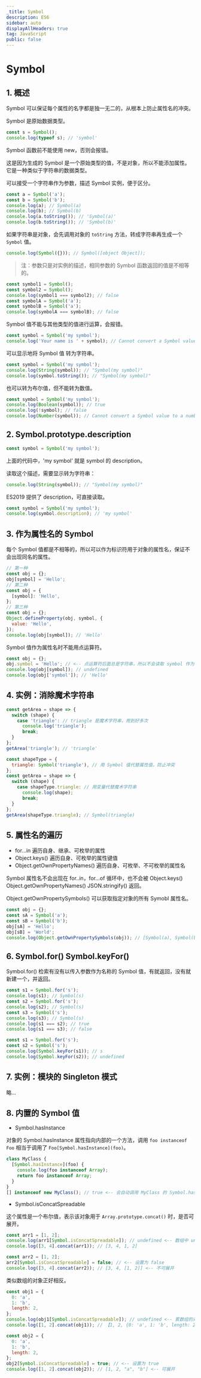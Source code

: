 ```yaml
---
_title: Symbol
description: ES6
sidebar: auto
displayAllHeaders: true
tag: JavaScript
public: false
---
```


# Symbol

## 1. 概述

Symbol 可以保证每个属性的名字都是独一无二的，从根本上防止属性名的冲突。

Symbol 是原始数据类型。

```js
const s = Symbol();
console.log(typeof s); // 'symbol'
```

Symbol 函数前不能使用 new，否则会报错。

这是因为生成的 Symbol 是一个原始类型的值，不是对象，所以不能添加属性。它是一种类似于字符串的数据类型。

可以接受一个字符串作为参数，描述 Symbol 实例，便于区分。

```js
const a = Symbol('a');
const b = Symbol('b');
console.log(a); // Symbol(a)
console.log(b); // Symbol(b)
console.log(a.toString()); // 'Symbol(a)'
console.log(b.toString()); // 'Symbol(b)'
```

如果字符串是对象，会先调用对象的 ```toString``` 方法，转成字符串再生成一个 ```Symbol``` 值。

```js
console.log(Symbol({})); // Symbol([object Object]);
```

> 注：参数只是对实例的描述，相同参数的 Symbol 函数返回的值是不相等的。

```js
const symbol1 = Symbol();
const symbol2 = Symbol();
console.log(symbol1 === symbol2); // false
const symbolA = Symbol('a');
const symbolB = Symbol('a');
console.log(symbolA === symbolB); // false
```

Symbol 值不能与其他类型的值进行运算，会报错。

```js
const symbol = Symbol('my symbol');
console.log('Your name is ' + symbol); // Cannot convert a Symbol value to a string
```

可以显示地将 Symbol 值 转为字符串。

```js
const symbol = Symbol('my symbol');
console.log(String(symbol)); // "Symbol(my symbol)"
console.log(symbol.toString()); // "Symbol(my symbol)"
```

也可以转为布尔值，但不能转为数值。

```js
const symbol = Symbol('my symbol');
console.log(Boolean(symbol)); // true
console.log(!symbol); // false
console.log(Number(symbol)); // Cannot convert a Symbol value to a number
```

## 2. Symbol.prototype.description

```js
const symbol = Symbol('my symbol');
```

上面的代码中，'my symbol' 就是 symbol 的 description。

读取这个描述，需要显示转为字符串：

```js
console.log(String(symbol)); // "Symbol(my symbol)"
```

ES2019 提供了 description，可直接读取。

```js
const symbol = Symbol('my symbol');
console.log(symbol.description); // 'my symbol'
```

## 3. 作为属性名的 Symbol

每个 Symbol 值都是不相等的，所以可以作为标识符用于对象的属性名，保证不会出现同名的属性。

```js
// 第一种
const obj = {};
obj[symbol] = 'Hello';
// 第二种
const obj = {
  [symbol]: 'Hello',
};
// 第三种
const obj = {};
Object.defineProperty(obj, symbol, {
  value: 'Hello',
});
console.log(obj[symbol]); // 'Hello'
```

Symbol 值作为属性名时不能用点运算符。

```js
const obj = {};
obj.symbol = 'Hello'; // <-- 点运算符后面总是字符串，所以不会读取 symbol 作为标识名所指代的值
console.log(obj[symbol]); // undefined
console.log(obj['symbol']); // 'Hello'
```

## 4. 实例：消除魔术字符串

```js
const getArea = shape => {
  switch (shape) {
    case 'triangle': // triangle 是魔术字符串，用到好多次
      console.log('triangle');
      break;
  }
};
getArea('triangle'); // 'triangle'
```

```js
const shapeType = {
  triangle: Symbol('triangle'), // 用 Symbol 值代替属性值，防止冲突
};
const getArea = shape => {
  switch (shape) {
    case shapeType.triangle: // 用变量代替魔术字符串
      console.log(shape);
      break;
  }
};
getArea(shapeType.triangle); // Symbol(triangle)
```

## 5. 属性名的遍历

- for...in 遍历自身、继承、可枚举的属性
- Object.keys() 遍历自身、可枚举的属性键值
- Object.getOwnPropertyNames() 遍历自身、可枚举、不可枚举的属性名

Symbol 属性名不会出现在 for..in，for...of 循环中，也不会被 Object.keys() Object.getOwnPropertyNames() JSON.stringify() 返回。

Object.getOwnPropertySymbols() 可以获取指定对象的所有 Symobl 属性名。

```js
const obj = {};
const sA = Symbol('a');
const sB = Symbol('b');
obj[sA] = 'Hello';
obj[sB] = 'World';
console.log(Object.getOwnPropertySymbols(obj)); // [Symbol(a), Symbol(b)]
```

## 6. Symbol.for() Symbol.keyFor()

Symbol.for() 检索有没有以传入参数作为名称的 Symbol 值，有就返回，没有就新建一个，并返回。

```js
const s1 = Symbol.for('s');
console.log(s1); // Symbol(s)
const s2 = Symbol.for('s');
console.log(s2); // Symbol(s)
const s3 = Symbol('s');
console.log(s3); // Symbol(s)
console.log(s1 === s2); // true
console.log(s1 === s3); // false
```

```js
const s1 = Symbol.for('s');
const s2 = Symbol('s');
console.log(Symbol.keyFor(s1)); // s
console.log(Symbol.keyFor(s2)); // undefined
```

## 7. 实例：模块的 Singleton 模式

略...

## 8. 内置的 Symbol 值

- Symbol.hasInstance

对象的 Symbol.hasInstance 属性指向内部的一个方法，调用 ```foo instanceof Foo``` 相当于调用了 ```Foo[Symbol.hasInstance](foo)```。

```js
class MyClass {
  [Symbol.hasInstance](foo) {
    console.log(foo instanceof Array);
    return foo instanceof Array;
  }
}
[] instanceof new MyClass(); // true <-- 会自动调用 MyClass 的 Symbol.hasInstance 属性所指向的方法
```

- Symbol.isConcatSpreadable

这个属性是一个布尔值，表示该对象用于 ```Array.prototype.concat()``` 时，是否可展开。

```js
const arr1 = [1, 2];
console.log(arr1[Symbol.isConcatSpreadable]); // undefined <-- 数组中 undefined 等同于 true 的效果
console.log([3, 4].concat(arr1)); // [3, 4, 1, 2]

const arr2 = [1, 2];
arr2[Symbol.isConcatSpreadable] = false; // <-- 设置为 false
console.log([3, 4].concat(arr2)); // [3, 4, [1, 2]] <-- 不可展开
```

类似数组的对象正好相反。

```js
const obj1 = {
  0: 'a',
  1: 'b',
  length: 2,
};
console.log(obj1[Symbol.isConcatSpreadable]); // undefined <-- 累数组的对象中 undefined 等同于 false 的效果
console.log([1, 2].concat(obj1)); // 【1, 2, {0: 'a', 1: 'b', length: 2}] <-- 不可展开

const obj2 = {
  0: 'a',
  1: 'b',
  length: 2,
};
obj2[Symbol.isConcatSpreadable] = true; // <-- 设置为 true
console.log([1, 2].concat(obj2)); // [1, 2, "a", "b"] <-- 可展开
```

